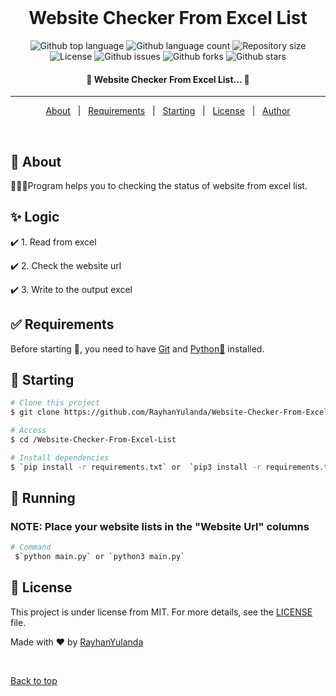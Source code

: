 <div align="center" id="top"> 
&#xa0;
</div>

<h1 align="center">Website Checker From Excel List</h1>

<p align="center">
  <img alt="Github top language" src="https://img.shields.io/github/languages/top/RayhanYulanda/apk-framework-detector?color=56BEB8">

  <img alt="Github language count" src="https://img.shields.io/github/languages/count/RayhanYulanda/apk-framework-detector?color=56BEB8">

  <img alt="Repository size" src="https://img.shields.io/github/repo-size/RayhanYulanda/apk-framework-detector?color=56BEB8">

  <img alt="License" src="https://img.shields.io/github/license/RayhanYulanda/apk-framework-detector?color=56BEB8">

  <img alt="Github issues" src="https://img.shields.io/github/issues/RayhanYulanda/apk-framework-detector?color=56BEB8" />

  <img alt="Github forks" src="https://img.shields.io/github/forks/RayhanYulanda/apk-framework-detector?color=56BEB8" />

  <img alt="Github stars" src="https://img.shields.io/github/stars/RayhanYulanda/apk-framework-detector?color=56BEB8" />
</p>

<!-- Status -->

<h4 align="center">
	🚀  Website Checker From Excel List...  🚀
</h4>

<hr>

<p align="center">
  <a href="#dart-about">About</a> &#xa0; | &#xa0; 
  <a href="#white_check_mark-requirements">Requirements</a> &#xa0; | &#xa0;
  <a href="#checkered_flag-starting">Starting</a> &#xa0; | &#xa0;
  <a href="#memo-license">License</a> &#xa0; | &#xa0;
  <a href="https://github.com/RayhanYulanda" target="_blank">Author</a>
</p>

<br>

## :dart: About

🚀🚀🚀Program helps you to checking the status of website from excel list.

## :sparkles: Logic

:heavy_check_mark: 1.
Read from excel

:heavy_check_mark: 2.
Check the website url

:heavy_check_mark: 3.
Write to the output excel

## :white_check_mark: Requirements

Before starting :checkered_flag:, you need to have [Git](https://git-scm.com) and [Python🐍](https://www.python.org) installed.

## :checkered_flag: Starting

```bash
# Clone this project
$ git clone https://github.com/RayhanYulanda/Website-Checker-From-Excel-List

# Access
$ cd /Website-Checker-From-Excel-List

# Install dependencies
$ `pip install -r requirements.txt` or  `pip3 install -r requirements.txt`
```

## :rocket: Running

### NOTE: Place your website lists in the "Website Url" columns

```bash
# Command
 $`python main.py` or `python3 main.py`
```

## :memo: License

This project is under license from MIT. For more details, see the [LICENSE](LICENSE.md) file.

Made with :heart: by <a href="https://github.com/RayhanYulanda" target="_blank">RayhanYulanda</a>

&#xa0;

<a href="#top">Back to top</a>
